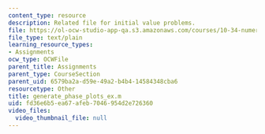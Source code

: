 ```yaml
---
content_type: resource
description: Related file for initial value problems.
file: https://ol-ocw-studio-app-qa.s3.amazonaws.com/courses/10-34-numerical-methods-applied-to-chemical-engineering-fall-2005/fd36e6b5ea67afeb7046954d2e726360_generate_phase_plots_ex.m
file_type: text/plain
learning_resource_types:
- Assignments
ocw_type: OCWFile
parent_title: Assignments
parent_type: CourseSection
parent_uid: 6579ba2a-d59e-49a2-b4b4-14584348cba6
resourcetype: Other
title: generate_phase_plots_ex.m
uid: fd36e6b5-ea67-afeb-7046-954d2e726360
video_files:
  video_thumbnail_file: null
---
```

